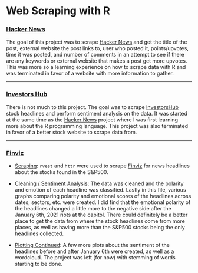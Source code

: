 Web Scraping with R
===================

### [Hacker News](hackernews)

The goal of this project was to scrape [Hacker News](https://news.ycombinator.com/front) and get the title of the post, external website the post links to, user who posted it, points/upvotes, time it was posted, and number of comments in an attempt to see if there are any keywords or external website that makes a post get more upvotes.  This was more so a learning experience on how to scrape data with R and was terminated in favor of a website with more information to gather.

-----------
### [Investors Hub](investorhub)

There is not much to this project.  The goal was to scrape [InvestorsHub](https://investorshub.advfn.com/) stock headlines and perform sentiment analysis on the data.  It was started at the same time as the [Hacker News](hackernews/rhacker_news.R) project where I was first learning more about the R programming language. This project was also terminated in favor of a better stock website to scrape data from.

------
### [Finviz](finviz)

- [Scraping](finviz/notebooks/fv-scrape.R): `rvest` and `httr` were used to scrape [Finviz](https://finviz.com) for news headlines about the stocks found in the S&P500.

- [Cleaning / Sentiment Analysis](finviz/notebooks/fv-plot.R): The data was cleaned and the polarity and emotion of each headline was classified.  Lastly in this file, various graphs comparing polarity and emotional scores of the headlines across dates, sectors, etc. were created.  I did find that the emotional polarity of the headlines changed a little more to the negative side after the January 6th, 2021 riots at the capitol.  There could definitely be a better place to get the data from where the stock headlines come from more places, as well as having more than the S&P500 stocks being the only headlines collected.

- [Plotting Continued](finviz/notebooks/fv-wc.R): A few more plots about the sentiment of the headlines before and after January 6th were created, as well as a wordcloud.  The project was left (for now) with stemming of words starting to be done.
